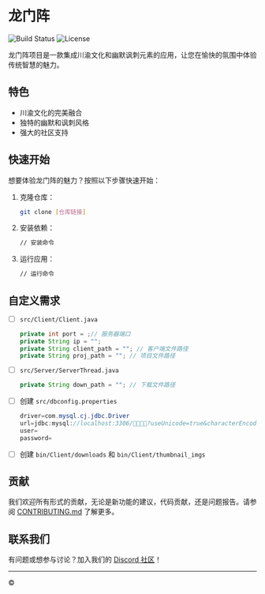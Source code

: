 # 龙门阵

![Build Status](https://img.shields.io/badge/build-passing-brightgreen) ![License](https://img.shields.io/badge/license-MIT-blue)

龙门阵项目是一款集成川渝文化和幽默讽刺元素的应用，让您在愉快的氛围中体验传统智慧的魅力。

## 特色

- 川渝文化的完美融合
- 独特的幽默和讽刺风格
- 强大的社区支持

## 快速开始

想要体验龙门阵的魅力？按照以下步骤快速开始：

1. 克隆仓库：
   ```bash
   git clone [仓库链接]
   ```
2. 安装依赖：
   ```bash
   // 安装命令
   ```
3. 运行应用：
   ```bash
   // 运行命令
   ```

## 自定义需求

- [ ] `src/Client/Client.java`
    ```java
    private int port = ;// 服务器端口
    private String ip = "";
    private String client_path = ""; // 客户端文件路径
    private String proj_path = ""; // 项目文件路径
    ```
- [ ] `src/Server/ServerThread.java`
    ```java
    private String down_path = ""; // 下载文件路径
    ```
- [ ] 创建 `src/dbconfig.properties`
    ```java
    driver=com.mysql.cj.jdbc.Driver
    url=jdbc:mysql://localhost:3306/👀👀👀👀?useUnicode=true&characterEncoding=utf-8&useSSL=false
    user=
    password=
    ```
- [ ] 创建 `bin/Client/downloads` 和 `bin/Client/thumbnail_imgs`

## 贡献

我们欢迎所有形式的贡献，无论是新功能的建议，代码贡献，还是问题报告。请参阅 [CONTRIBUTING.md](链接) 了解更多。

## 联系我们

有问题或想参与讨论？加入我们的 [Discord 社区](链接)！

---

© 
